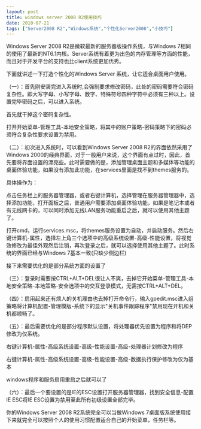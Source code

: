```yaml
---
layout: post
title: windows server 2008 R2使用技巧		
date: 2010-07-21
tags: ["Server2008 R2","Windows系统","个性化Server2008","小技巧"]
---
```


Windows Server 2008 R2是微软最新的服务器版操作系统，与Windows 7相同的使用了最新的NT6.1内核。Server系统有着更为出色的内存管理等方面的性能，而且对于开发平台的支持也比client系统更加优秀。

下面就讲述一下打造个性化的Windows Server 系统，让它适合桌面用户使用。

（一）：首先刚安装完进入系统时,会强制要求修改密码，此处的密码需要符合密码复杂性。即大写字母、小写字母、数字、特殊符号四种字符中必须有三种以上。设置完毕密码之后，可以进入系统。

首先就干掉这个密码复杂性。

打开开始菜单-管理工具-本地安全策略，将其中的账户策略-密码策略下的密码必须符合复杂性要求设置为禁用。

（二）：初次进入系统时，可以看到Windows Server 2008 R2的界面依然采用了Windows 2000的经典界面，对于一般用户来说，这个界面有点过时，因此，首先要将界面设置的漂亮些。此时需要做的是，添加管理桌面主题和多媒体等功能的桌面体验功能，如果没有添加此功能，在services里面是找不到themes服务的。

具体操作为：

点击任务栏上的服务器管理器，或者右键计算机，选择管理在服务器管理器中，选择添加功能，打开面板之后，普通用户需要添加桌面体验功能，如果是笔记本或者有无线网卡的，可以同时添加无线LAN服务功能重启之后，就可以使用其他主题了。

打开cmd，运行services.msc，将themes服务设置为自动，并启动服务。然后右键计算机-属性，选择左上角三个选项中的高级系统设置-高级-性能设置，将视觉效修改为最佳外观然后注销，再次登录之后，就可以选择使用其他主题了。此时系统的界面已经与Windows 7基本一致(只缺少侧边栏)

接下来需要优化的是部分系统方面的设置了

（三）：登录时需要按CTRL+ALT+DEL很让人不爽，去掉它开始菜单-管理工具-本地安全策略-本地策略-安全选项中的交互登录模式，无需按CTRL+ALT+DEL。

（四）：启用起来还有烦人的关机理由也去掉打开命令行，输入gpedit.msc进入组策略将计算机配置-管理模版-系统下的显示"关机事件跟踪程序"禁用现在开机和关机都顺畅了。

（五）：最后需要优化的是部分程序默认设置，将处理器优先设置为程序和将DEP修改为仅系统。

右键计算机-属性-高级系统设置-高级-性能设置-高级-处理器计划修改为程序

右键计算机-属性-高级系统设置-高级-性能设置-高级-数据执行保护修改为仅为基本

windows程序和服务启用重启之后就可以了

（六）：最后一个要设置的是IE的ESC设置打开服务器管理器，找到安全信息-配置IE ESC将IE ESC设置为禁用至此所有初级设置全部完毕。

你的Windows Server 2008 R2系统完全可以当做Windows 7桌面版系统使用接下来就完全可以按照个人的使用习惯配置适合自己的开始菜单，任务栏等。		
